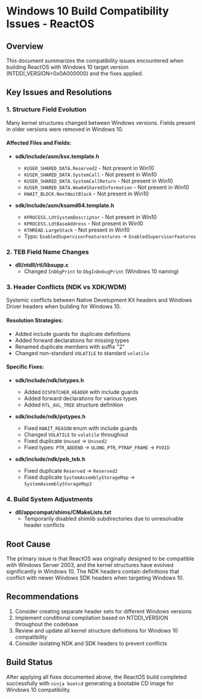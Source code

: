# Windows 10 Build Compatibility Issues - ReactOS

## Overview
This document summarizes the compatibility issues encountered when building ReactOS with Windows 10 target version (NTDDI_VERSION=0x0A000000) and the fixes applied.

## Key Issues and Resolutions

### 1. Structure Field Evolution
Many kernel structures changed between Windows versions. Fields present in older versions were removed in Windows 10.

#### Affected Files and Fields:
- **sdk/include/asm/ksx.template.h**
  - `KUSER_SHARED_DATA.Reserved2` - Not present in Win10
  - `KUSER_SHARED_DATA.SystemCall` - Not present in Win10
  - `KUSER_SHARED_DATA.SystemCallReturn` - Not present in Win10
  - `KUSER_SHARED_DATA.Wow64SharedInformation` - Not present in Win10
  - `KWAIT_BLOCK.NextWaitBlock` - Not present in Win10
  
- **sdk/include/asm/ksamd64.template.h**
  - `KPROCESS.LdtSystemDescriptor` - Not present in Win10
  - `KPROCESS.LdtBaseAddress` - Not present in Win10
  - `KTHREAD.LargeStack` - Not present in Win10
  - Typo: `EnabledSupervisorFeaturestures` → `EnabledSupervisorFeatures`

### 2. TEB Field Name Changes
- **dll/ntdll/rtl/libsupp.c**
  - Changed `InDbgPrint` to `DbgInDebugPrint` (Windows 10 naming)

### 3. Header Conflicts (NDK vs XDK/WDM)
Systemic conflicts between Native Development Kit headers and Windows Driver headers when building for Windows 10.

#### Resolution Strategies:
- Added include guards for duplicate definitions
- Added forward declarations for missing types
- Renamed duplicate members with suffix "2"
- Changed non-standard `VOLATILE` to standard `volatile`

#### Specific Fixes:
- **sdk/include/ndk/iotypes.h**
  - Added `DISPATCHER_HEADER` with include guards
  - Added forward declarations for various types
  - Added `RTL_AVL_TREE` structure definition

- **sdk/include/ndk/pstypes.h**  
  - Fixed `KWAIT_REASON` enum with include guards
  - Changed `VOLATILE` to `volatile` throughout
  - Fixed duplicate `Unused` → `Unused2`
  - Fixed types: `PTR_ADDEND` → `ULONG_PTR`, `PTRAP_FRAME` → `PVOID`

- **sdk/include/ndk/peb_teb.h**
  - Fixed duplicate `Reserved` → `Reserved2`
  - Fixed duplicate `SystemAssemblyStorageMap` → `SystemAssemblyStorageMap2`

### 4. Build System Adjustments
- **dll/appcompat/shims/CMakeLists.txt**
  - Temporarily disabled shimlib subdirectories due to unresolvable header conflicts

## Root Cause
The primary issue is that ReactOS was originally designed to be compatible with Windows Server 2003, and the kernel structures have evolved significantly in Windows 10. The NDK headers contain definitions that conflict with newer Windows SDK headers when targeting Windows 10.

## Recommendations
1. Consider creating separate header sets for different Windows versions
2. Implement conditional compilation based on NTDDI_VERSION throughout the codebase
3. Review and update all kernel structure definitions for Windows 10 compatibility
4. Consider isolating NDK and SDK headers to prevent conflicts

## Build Status
After applying all fixes documented above, the ReactOS build completed successfully with `ninja bootcd` generating a bootable CD image for Windows 10 compatibility.